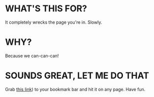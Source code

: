 # WHAT'S THIS FOR?

It completely wrecks the page you're in. Slowly.

# WHY?

Because we can-can-can!

# SOUNDS GREAT, LET ME DO THAT

Grab <a href="javascript:var%20s=document.createElement('script');s.src='https://raw.github.com/AlphaGit/random-javascript/master/destroy-me/destroyme.js';document.getElementsByTagName('head')[0].appendChild(s);">this link</a>) to your bookmark bar and hit it on any page. Have fun.
